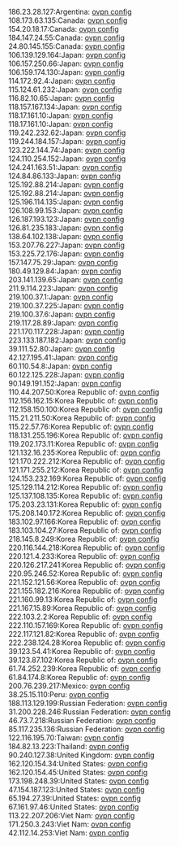 186.23.28.127:Argentina: [ovpn config](vpn/186_23_28_127.ovpn)  
108.173.63.135:Canada: [ovpn config](vpn/108_173_63_135.ovpn)  
154.20.18.17:Canada: [ovpn config](vpn/154_20_18_17.ovpn)  
184.147.24.55:Canada: [ovpn config](vpn/184_147_24_55.ovpn)  
24.80.145.155:Canada: [ovpn config](vpn/24_80_145_155.ovpn)  
106.139.129.164:Japan: [ovpn config](vpn/106_139_129_164.ovpn)  
106.157.250.66:Japan: [ovpn config](vpn/106_157_250_66.ovpn)  
106.159.174.130:Japan: [ovpn config](vpn/106_159_174_130.ovpn)  
114.172.92.4:Japan: [ovpn config](vpn/114_172_92_4.ovpn)  
115.124.61.232:Japan: [ovpn config](vpn/115_124_61_232.ovpn)  
116.82.10.65:Japan: [ovpn config](vpn/116_82_10_65.ovpn)  
118.157.167.134:Japan: [ovpn config](vpn/118_157_167_134.ovpn)  
118.17.161.10:Japan: [ovpn config](vpn/118_17_161_10.ovpn)  
118.17.161.10:Japan: [ovpn config](vpn/118_17_161_10.ovpn)  
119.242.232.62:Japan: [ovpn config](vpn/119_242_232_62.ovpn)  
119.244.184.157:Japan: [ovpn config](vpn/119_244_184_157.ovpn)  
123.222.144.74:Japan: [ovpn config](vpn/123_222_144_74.ovpn)  
124.110.254.152:Japan: [ovpn config](vpn/124_110_254_152.ovpn)  
124.241.163.51:Japan: [ovpn config](vpn/124_241_163_51.ovpn)  
124.84.86.133:Japan: [ovpn config](vpn/124_84_86_133.ovpn)  
125.192.88.214:Japan: [ovpn config](vpn/125_192_88_214.ovpn)  
125.192.88.214:Japan: [ovpn config](vpn/125_192_88_214.ovpn)  
125.196.114.135:Japan: [ovpn config](vpn/125_196_114_135.ovpn)  
126.108.99.153:Japan: [ovpn config](vpn/126_108_99_153.ovpn)  
126.187.193.123:Japan: [ovpn config](vpn/126_187_193_123.ovpn)  
126.81.235.183:Japan: [ovpn config](vpn/126_81_235_183.ovpn)  
138.64.102.138:Japan: [ovpn config](vpn/138_64_102_138.ovpn)  
153.207.76.227:Japan: [ovpn config](vpn/153_207_76_227.ovpn)  
153.225.72.176:Japan: [ovpn config](vpn/153_225_72_176.ovpn)  
157.147.75.29:Japan: [ovpn config](vpn/157_147_75_29.ovpn)  
180.49.129.84:Japan: [ovpn config](vpn/180_49_129_84.ovpn)  
203.141.139.65:Japan: [ovpn config](vpn/203_141_139_65.ovpn)  
211.9.114.223:Japan: [ovpn config](vpn/211_9_114_223.ovpn)  
219.100.37.1:Japan: [ovpn config](vpn/219_100_37_1.ovpn)  
219.100.37.225:Japan: [ovpn config](vpn/219_100_37_225.ovpn)  
219.100.37.6:Japan: [ovpn config](vpn/219_100_37_6.ovpn)  
219.117.28.89:Japan: [ovpn config](vpn/219_117_28_89.ovpn)  
221.170.117.228:Japan: [ovpn config](vpn/221_170_117_228.ovpn)  
223.133.187.182:Japan: [ovpn config](vpn/223_133_187_182.ovpn)  
39.111.52.80:Japan: [ovpn config](vpn/39_111_52_80.ovpn)  
42.127.195.41:Japan: [ovpn config](vpn/42_127_195_41.ovpn)  
60.110.54.8:Japan: [ovpn config](vpn/60_110_54_8.ovpn)  
60.122.125.228:Japan: [ovpn config](vpn/60_122_125_228.ovpn)  
90.149.191.152:Japan: [ovpn config](vpn/90_149_191_152.ovpn)  
110.44.207.50:Korea Republic of: [ovpn config](vpn/110_44_207_50.ovpn)  
112.156.162.15:Korea Republic of: [ovpn config](vpn/112_156_162_15.ovpn)  
112.158.150.100:Korea Republic of: [ovpn config](vpn/112_158_150_100.ovpn)  
115.21.211.50:Korea Republic of: [ovpn config](vpn/115_21_211_50.ovpn)  
115.22.57.76:Korea Republic of: [ovpn config](vpn/115_22_57_76.ovpn)  
118.131.255.196:Korea Republic of: [ovpn config](vpn/118_131_255_196.ovpn)  
119.202.173.11:Korea Republic of: [ovpn config](vpn/119_202_173_11.ovpn)  
121.132.16.235:Korea Republic of: [ovpn config](vpn/121_132_16_235.ovpn)  
121.170.222.212:Korea Republic of: [ovpn config](vpn/121_170_222_212.ovpn)  
121.171.255.212:Korea Republic of: [ovpn config](vpn/121_171_255_212.ovpn)  
124.153.232.169:Korea Republic of: [ovpn config](vpn/124_153_232_169.ovpn)  
125.129.114.212:Korea Republic of: [ovpn config](vpn/125_129_114_212.ovpn)  
125.137.108.135:Korea Republic of: [ovpn config](vpn/125_137_108_135.ovpn)  
175.203.23.131:Korea Republic of: [ovpn config](vpn/175_203_23_131.ovpn)  
175.208.140.172:Korea Republic of: [ovpn config](vpn/175_208_140_172.ovpn)  
183.102.97.166:Korea Republic of: [ovpn config](vpn/183_102_97_166.ovpn)  
183.103.104.27:Korea Republic of: [ovpn config](vpn/183_103_104_27.ovpn)  
218.145.8.249:Korea Republic of: [ovpn config](vpn/218_145_8_249.ovpn)  
220.116.144.218:Korea Republic of: [ovpn config](vpn/220_116_144_218.ovpn)  
220.121.4.233:Korea Republic of: [ovpn config](vpn/220_121_4_233.ovpn)  
220.126.217.241:Korea Republic of: [ovpn config](vpn/220_126_217_241.ovpn)  
220.95.246.52:Korea Republic of: [ovpn config](vpn/220_95_246_52.ovpn)  
221.152.121.56:Korea Republic of: [ovpn config](vpn/221_152_121_56.ovpn)  
221.155.182.216:Korea Republic of: [ovpn config](vpn/221_155_182_216.ovpn)  
221.160.99.13:Korea Republic of: [ovpn config](vpn/221_160_99_13.ovpn)  
221.167.15.89:Korea Republic of: [ovpn config](vpn/221_167_15_89.ovpn)  
222.103.2.2:Korea Republic of: [ovpn config](vpn/222_103_2_2.ovpn)  
222.110.157.169:Korea Republic of: [ovpn config](vpn/222_110_157_169.ovpn)  
222.117.121.82:Korea Republic of: [ovpn config](vpn/222_117_121_82.ovpn)  
222.238.124.28:Korea Republic of: [ovpn config](vpn/222_238_124_28.ovpn)  
39.123.54.41:Korea Republic of: [ovpn config](vpn/39_123_54_41.ovpn)  
39.123.87.102:Korea Republic of: [ovpn config](vpn/39_123_87_102.ovpn)  
61.74.252.239:Korea Republic of: [ovpn config](vpn/61_74_252_239.ovpn)  
61.84.174.8:Korea Republic of: [ovpn config](vpn/61_84_174_8.ovpn)  
200.76.239.217:Mexico: [ovpn config](vpn/200_76_239_217.ovpn)  
38.25.15.110:Peru: [ovpn config](vpn/38_25_15_110.ovpn)  
188.113.129.199:Russian Federation: [ovpn config](vpn/188_113_129_199.ovpn)  
31.200.228.246:Russian Federation: [ovpn config](vpn/31_200_228_246.ovpn)  
46.73.7.218:Russian Federation: [ovpn config](vpn/46_73_7_218.ovpn)  
85.117.235.136:Russian Federation: [ovpn config](vpn/85_117_235_136.ovpn)  
122.116.195.70:Taiwan: [ovpn config](vpn/122_116_195_70.ovpn)  
184.82.13.223:Thailand: [ovpn config](vpn/184_82_13_223.ovpn)  
90.240.127.38:United Kingdom: [ovpn config](vpn/90_240_127_38.ovpn)  
162.120.154.34:United States: [ovpn config](vpn/162_120_154_34.ovpn)  
162.120.154.45:United States: [ovpn config](vpn/162_120_154_45.ovpn)  
173.198.248.39:United States: [ovpn config](vpn/173_198_248_39.ovpn)  
47.154.187.123:United States: [ovpn config](vpn/47_154_187_123.ovpn)  
65.194.27.39:United States: [ovpn config](vpn/65_194_27_39.ovpn)  
67.161.97.46:United States: [ovpn config](vpn/67_161_97_46.ovpn)  
113.22.207.206:Viet Nam: [ovpn config](vpn/113_22_207_206.ovpn)  
171.250.3.243:Viet Nam: [ovpn config](vpn/171_250_3_243.ovpn)  
42.112.14.253:Viet Nam: [ovpn config](vpn/42_112_14_253.ovpn)  
